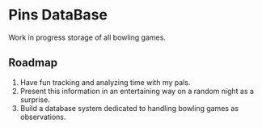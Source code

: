 # Pins DataBase

Work in progress storage of all bowling games.

## Roadmap

1. Have fun tracking and analyzing time with my pals.
2. Present this information in an entertaining way on a random night as a surprise.
3. Build a database system dedicated to handling bowling games as observations.
